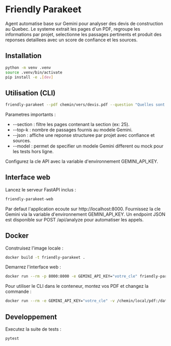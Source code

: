 # Friendly Parakeet

Agent automatise base sur Gemini pour analyser des devis de construction au Quebec. Le systeme extrait les pages d'un PDF, regroupe les informations par projet, selectionne les passages pertinents et produit des reponses detaillees avec un score de confiance et les sources.

## Installation

~~~bash
python -m venv .venv
source .venv/bin/activate
pip install -e .[dev]
~~~

## Utilisation (CLI)

~~~bash
friendly-parakeet --pdf chemin/vers/devis.pdf --question "Quelles sont les exigences de la section 25?" --section 25 --json
~~~

Parametres importants :

- --section : filtre les pages contenant la section (ex: 25).
- --top-k : nombre de passages fournis au modele Gemini.
- --json : affiche une reponse structuree par projet avec confiance et sources.
- --model : permet de specifier un modele Gemini different ou mock pour les tests hors ligne.

Configurez la cle API avec la variable d'environnement GEMINI_API_KEY.

## Interface web

Lancez le serveur FastAPI inclus :

~~~bash
friendly-parakeet-web
~~~

Par defaut l'application ecoute sur http://localhost:8000. Fournissez la cle Gemini via la variable d'environnement GEMINI_API_KEY. Un endpoint JSON est disponible sur POST /api/analyze pour automatiser les appels.

## Docker

Construisez l'image locale :

~~~bash
docker build -t friendly-parakeet .
~~~

Demarrez l'interface web :

~~~bash
docker run --rm -p 8000:8000 -e GEMINI_API_KEY="votre_cle" friendly-parakeet
~~~

Pour utiliser le CLI dans le conteneur, montez vos PDF et changez la commande :

~~~bash
docker run --rm -e GEMINI_API_KEY="votre_cle" -v /chemin/local/pdf:/data friendly-parakeet friendly-parakeet --pdf /data/devis.pdf --question "..." --section 25 --json
~~~

## Developpement

Executez la suite de tests :

~~~bash
pytest
~~~
